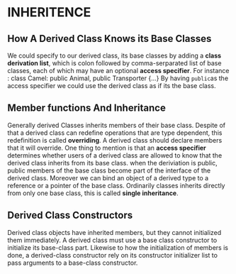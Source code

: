 # INHERITENCE
<!-- intro to be added here -->


## How A Derived Class Knows its Base Classes
We could specify to our derived class, its base classes by adding a **class derivation list**, which is colon followed by comma-serparated list of base classes, each of which may have an optional **access specifier**. For instance :
    class Camel: public Animal, public Transporter {...}
By having `public`as the access specifier we could use the derived class as if its the base class.

## Member functions And Inheritance
Generally derived Classes inherits members of their base class. Despite of that a derived class can redefine operations that are type dependent, this redefinition is called **overriding**.
A derived class should declare members that it will override.
One thing to mention is that an **access specifier** determines whether users of a derived class are allowed to know that the derived class inherits from its base class.
when the deriviation is public, public members of the base class become part of the interface of the derived class. Moreover we can bind an object of a derived type to a reference or a pointer of the base class. Ordinarily classes inherits directly from only one base class, this is called **single inheritance**.

## Derived Class Constructors
Derived class objects have inherited members, but they cannot initialized them immediately. A derived class must use a base class constructor to initialize its base-class part. Likewise to how the initialization of members is done, a derived-class constructor rely on its constructor initializer list to pass arguments to a base-class constructor. 

